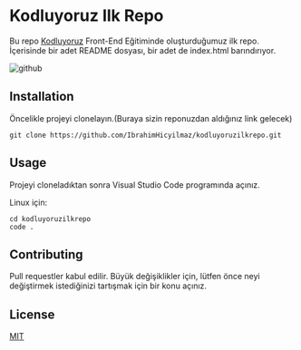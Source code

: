 # Kodluyoruz Ilk Repo

Bu repo [Kodluyoruz](https://www.kodluyoruz.org) Front-End Eğitiminde oluşturduğumuz ilk repo. İçerisinde bir adet README dosyası, bir adet de index.html barındırıyor.

![github](https://github.com/IbrahimHicyilmaz/kodluyoruzilkrepo/assets/103963299/577425bc-f169-4830-9a30-988790f6e1a4)



## Installation

Öncelikle projeyi clonelayın.(Buraya sizin reponuzdan aldığınız link gelecek)

    git clone https://github.com/IbrahimHicyilmaz/kodluyoruzilkrepo.git

## Usage

Projeyi cloneladıktan sonra Visual Studio Code programında açınız.

Linux için:

    cd kodluyoruzilkrepo
    code .

## Contributing

Pull requestler kabul edilir. Büyük değişiklikler için, lütfen önce neyi değiştirmek istediğinizi tartışmak için bir konu açınız.

## License

[MIT](https://choosealicense.com/licenses/mit/)
